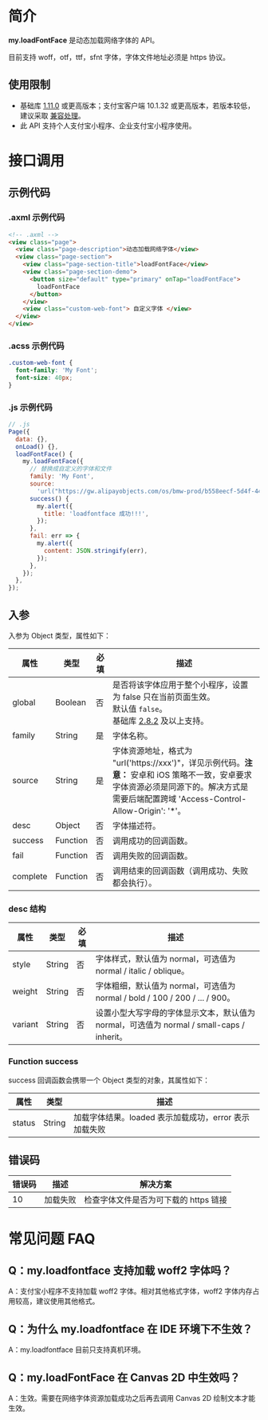 # 简介

**my.loadFontFace** 是动态加载网络字体的 API。

目前支持 woff，otf，ttf，sfnt 字体，字体文件地址必须是 https 协议。

## 使用限制

- 基础库 [1.11.0](https://opendocs.alipay.com/mini/framework/lib) 或更高版本；支付宝客户端 10.1.32 或更高版本，若版本较低，建议采取 [兼容处理](https://opendocs.alipay.com/mini/framework/compatibility)。
- 此 API 支持个人支付宝小程序、企业支付宝小程序使用。

# 接口调用

## 示例代码

### .axml 示例代码

```html
<!-- .axml -->
<view class="page">
  <view class="page-description">动态加载网络字体</view>
  <view class="page-section">
    <view class="page-section-title">loadFontFace</view>
    <view class="page-section-demo">
      <button size="default" type="primary" onTap="loadFontFace">
        loadFontFace
      </button>
    </view>
    <view class="custom-web-font"> 自定义字体 </view>
  </view>
</view>
```

### .acss 示例代码

```css
.custom-web-font {
  font-family: 'My Font';
  font-size: 40px;
}
```

### .js 示例代码

```javascript
// .js
Page({
  data: {},
  onLoad() {},
  loadFontFace() {
    my.loadFontFace({
      // 替换成自定义的字体和文件
      family: 'My Font',
      source:
        'url("https://gw.alipayobjects.com/os/bmw-prod/b558eecf-5d4f-4481-9e61-ad6fd241857a.ttf")',
      success() {
        my.alert({
          title: 'loadfontface 成功!!!',
        });
      },
      fail: err => {
        my.alert({
          content: JSON.stringify(err),
        });
      },
    });
  },
});
```

## 入参

入参为 Object 类型，属性如下：

| **属性** | **类型** | **必填** | **描述** |
| --- | --- | --- | --- |
| global | Boolean | 否 | 是否将该字体应用于整个小程序，设置为 false 只在当前页面生效。<br/>默认值 `false`。</br>基础库 [2.8.2](https://opendocs.alipay.com/mini/framework/lib-upgrade-v2) 及以上支持。 |
| family | String | 是 | 字体名称。 |
| source | String | 是 | 字体资源地址，格式为 "url('https://xxx')"，详见示例代码。**注意：** 安卓和 iOS 策略不一致，安卓要求字体资源必须是同源下的。解决方式是需要后端配置跨域 'Access-Control-Allow-Origin':  '*'。 |
| desc | Object | 否 | 字体描述符。 |
| success | Function | 否 | 调用成功的回调函数。 |
| fail | Function | 否 | 调用失败的回调函数。 |
| complete | Function | 否 | 调用结束的回调函数（调用成功、失败都会执行）。 |

### desc 结构

| **属性** | **类型** | **必填** | **描述** |
| --- | --- | --- | --- |
| style | String | 否 | 字体样式，默认值为 normal，可选值为 normal / italic / oblique。 |
| weight | String | 否 | 字体粗细，默认值为 normal，可选值为 normal / bold / 100 / 200 / ... / 900。 |
| variant | String | 否 | 设置小型大写字母的字体显示文本，默认值为 normal，可选值为 normal / small-caps / inherit。 |

### Function success

success 回调函数会携带一个 Object 类型的对象，其属性如下：

| **属性** | **类型** | **描述**                                              |
| -------- | -------- | ----------------------------------------------------- |
| status   | String   | 加载字体结果。loaded 表示加载成功，error 表示加载失败 |

## 错误码

| **错误码** | **描述** | **解决方案**                          |
| ---------- | -------- | ------------------------------------- |
| 10         | 加载失败 | 检查字体文件是否为可下载的 https 链接 |

# 常见问题 FAQ

## Q：my.loadfontface 支持加载 woff2 字体吗？

A：支付宝小程序不支持加载 woff2 字体。相对其他格式字体，woff2 字体内存占用较高，建议使用其他格式。

## Q：为什么 my.loadfontface 在 IDE 环境下不生效？
A：my.loadfontface 目前只支持真机环境。

## Q：my.loadFontFace 在 Canvas 2D 中生效吗？
A：生效。需要在网络字体资源加载成功之后再去调用 Canvas 2D 绘制文本才能生效。 
